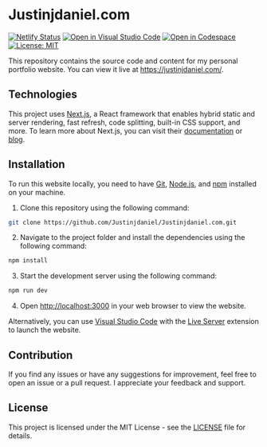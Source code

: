 # Justinjdaniel.com

[![Netlify Status](https://api.netlify.com/api/v1/badges/161563c0-f086-473c-a2ed-d13c599183d4/deploy-status)](https://app.netlify.com/sites/justinjdaniel/deploys)
[![Open in Visual Studio Code](https://img.shields.io/static/v1?logo=visualstudiocode&label=&message=Open%20in%20Visual%20Studio%20Code&labelColor=2c2c32&color=007acc&logoColor=007acc)](https://open.vscode.dev/Justinjdaniel/Justinjdaniel.github.io)
[![Open in Codespace](https://img.shields.io/badge/Open%20in-Codespace-blue?logo=visual-studio-code)](https://github.com/codespaces)
[![License: MIT](https://img.shields.io/badge/License-MIT-yellow.svg)](https://github.com/Justinjdaniel/Justinjdaniel.github.io/blob/main/LICENSE)

This repository contains the source code and content for my personal portfolio website. You can view it live at <https://justinjdaniel.com/>.

<!-- ## Features

- Responsive design
- Dark mode
- Customizable sections
- Animated transitions
- Contact form -->

## Technologies

This project uses [Next.js](https://nextjs.org/), a React framework that enables hybrid static and server rendering, fast refresh, code splitting, built-in CSS support, and more. To learn more about Next.js, you can visit their [documentation](https://nextjs.org/docs) or [blog](https://nextjs.org/blog).

## Installation

To run this website locally, you need to have [Git](https://git-scm.com/), [Node.js](https://nodejs.org/en/), and [npm](https://www.npmjs.com/) installed on your machine.

1. Clone this repository using the following command:

```bash
git clone https://github.com/Justinjdaniel/Justinjdaniel.com.git
```

2. Navigate to the project folder and install the dependencies using the following command:

```bash
npm install
```

3. Start the development server using the following command:

```bash
npm run dev
```

4. Open <http://localhost:3000> in your web browser to view the website.

Alternatively, you can use [Visual Studio Code](https://code.visualstudio.com/) with the [Live Server](https://marketplace.visualstudio.com/items?itemName=ritwickdey.LiveServer) extension to launch the website.

## Contribution

If you find any issues or have any suggestions for improvement, feel free to open an issue or a pull request. I appreciate your feedback and support.

## License

This project is licensed under the MIT License - see the [LICENSE](https://github.com/Justinjdaniel/Justinjdaniel.github.io/blob/main/LICENSE) file for details.

